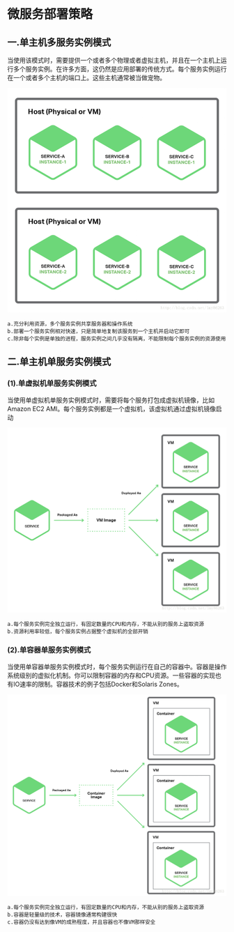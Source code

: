 # 微服务部署策略


## 一.单主机多服务实例模式

当使用该模式时，需要提供一个或者多个物理或者虚拟主机，并且在一个主机上运行多个服务实例。在许多方面，这仍然是应用部署的传统方式。每个服务实例运行在一个或者多个主机的端口上。这些主机通常被当做宠物。

![](img/15.png)

```
a.充分利用资源，多个服务实例共享服务器和操作系统
b.部署一个服务实例相对快速，只是简单地复制该服务到一个主机并启动它即可
c.除非每个实例是单独的进程，服务实例之间几乎没有隔离，不能限制每个服务实例的资源使用
```

## 二.单主机单服务实例模式

### (1).单虚拟机单服务实例模式

当使用单虚拟机单服务实例模式时，需要将每个服务打包成虚拟机镜像，比如Amazon EC2 AMI。每个服务实例都是一个虚拟机，该虚拟机通过虚拟机镜像启动

![](img/16.png)

```
a.每个服务实例完全独立运行，有固定数量的CPU和内存，不能从别的服务上盗取资源
b.资源利用率较低，每个服务实例占据整个虚拟机的全部开销
```

### (2).单容器单服务实例模式

当使用单容器单服务实例模式时，每个服务实例运行在自己的容器中。容器是操作系统级别的虚拟化机制。你可以限制容器的内存和CPU资源。一些容器的实现也有IO速率的限制。容器技术的例子包括Docker和Solaris Zones。

![](img/17.png)

```
a.每个服务实例完全独立运行，有固定数量的CPU和内存，不能从别的服务上盗取资源
b.容器是轻量级的技术，容器镜像通常构建很快
c.容器仍没有达到像VM的成熟程度，并且容器也不像VM那样安全
```
